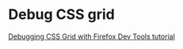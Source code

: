# Debug CSS grid

[Debugging CSS Grid with Firefox Dev Tools tutorial](https://scotch.io/tutorials/debugging-css-grid-with-firefox-dev-tools/amp)